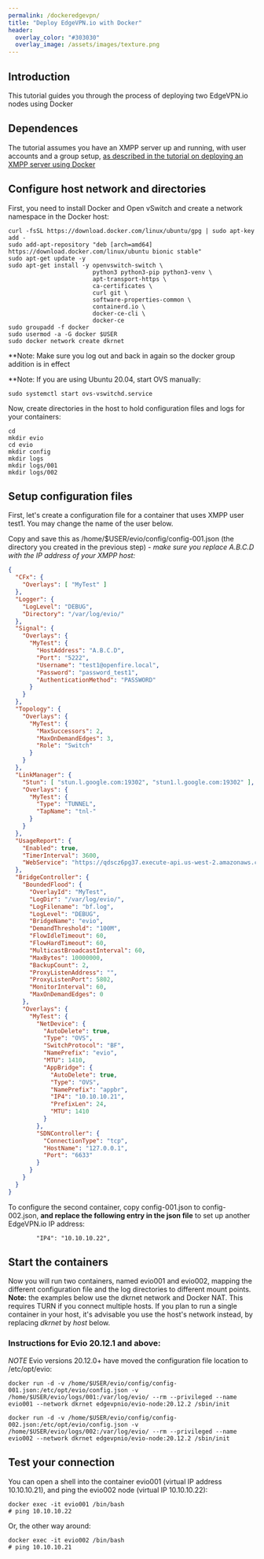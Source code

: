 ```yaml
---
permalink: /dockeredgevpn/
title: "Deploy EdgeVPN.io with Docker"
header:
  overlay_color: "#303030"
  overlay_image: /assets/images/texture.png
---
```


## Introduction

This tutorial guides you through the process of deploying two EdgeVPN.io nodes using Docker

## Dependences

The tutorial assumes you have an XMPP server up and running, with user accounts and a group setup, [as described in the tutorial on deploying an XMPP server using Docker](/openfiredocker)

## Configure host network and directories

First, you need to install Docker and Open vSwitch and create a network namespace in the Docker host:

```
curl -fsSL https://download.docker.com/linux/ubuntu/gpg | sudo apt-key add -
sudo add-apt-repository "deb [arch=amd64] https://download.docker.com/linux/ubuntu bionic stable"
sudo apt-get update -y
sudo apt-get install -y openvswitch-switch \
                        python3 python3-pip python3-venv \
                        apt-transport-https \
                        ca-certificates \
                        curl git \
                        software-properties-common \
                        containerd.io \
                        docker-ce-cli \
                        docker-ce 
sudo groupadd -f docker
sudo usermod -a -G docker $USER
sudo docker network create dkrnet
```

**Note: Make sure you log out and back in again so the docker group addition is in effect

**Note: If you are using Ubuntu 20.04, start OVS manually:

```
sudo systemctl start ovs-vswitchd.service
```

Now, create directories in the host to hold configuration files and logs for your containers:

```
cd
mkdir evio
cd evio
mkdir config
mkdir logs
mkdir logs/001
mkdir logs/002
```

## Setup configuration files

First, let's create a configuration file for a container that uses XMPP user test1. You may change the name of the user below.

Copy and save this as /home/$USER/evio/config/config-001.json (the directory you created in the previous step) - *make sure you replace A.B.C.D with the IP address of your XMPP host:*

```json
{
  "CFx": {
    "Overlays": [ "MyTest" ]
  },
  "Logger": {
    "LogLevel": "DEBUG",
    "Directory": "/var/log/evio/"
  },
  "Signal": {
    "Overlays": {
      "MyTest": {
        "HostAddress": "A.B.C.D",
        "Port": "5222",
        "Username": "test1@openfire.local",
        "Password": "password_test1",
        "AuthenticationMethod": "PASSWORD"
      }
    }
  },
  "Topology": {
    "Overlays": {
      "MyTest": {
        "MaxSuccessors": 2,
        "MaxOnDemandEdges": 3,
        "Role": "Switch"
      }
    }
  },
  "LinkManager": {
    "Stun": [ "stun.l.google.com:19302", "stun1.l.google.com:19302" ],
    "Overlays": {
      "MyTest": {
        "Type": "TUNNEL",
        "TapName": "tnl-"
      }
    }
  },
  "UsageReport": {
    "Enabled": true,
    "TimerInterval": 3600,
    "WebService": "https://qdscz6pg37.execute-api.us-west-2.amazonaws.com/default/EvioUsageReport"
  },
  "BridgeController": {
    "BoundedFlood": {
      "OverlayId": "MyTest",
      "LogDir": "/var/log/evio/",
      "LogFilename": "bf.log",
      "LogLevel": "DEBUG",
      "BridgeName": "evio",
      "DemandThreshold": "100M",
      "FlowIdleTimeout": 60,
      "FlowHardTimeout": 60,
      "MulticastBroadcastInterval": 60,
      "MaxBytes": 10000000,
      "BackupCount": 2,
      "ProxyListenAddress": "",
      "ProxyListenPort": 5802,
      "MonitorInterval": 60,
      "MaxOnDemandEdges": 0
    },
    "Overlays": {
      "MyTest": {
        "NetDevice": {
          "AutoDelete": true,
          "Type": "OVS",
          "SwitchProtocol": "BF",
          "NamePrefix": "evio",
          "MTU": 1410,
          "AppBridge": {
            "AutoDelete": true,
            "Type": "OVS",
            "NamePrefix": "appbr",
            "IP4": "10.10.10.21",
            "PrefixLen": 24,
            "MTU": 1410
          }
        },
        "SDNController": {
          "ConnectionType": "tcp",
          "HostName": "127.0.0.1",
          "Port": "6633"
        }
      }
    }
  }
}
```

To configure the second container, copy config-001.json to config-002.json, **and replace the following entry in the json file** to set up another EdgeVPN.io IP address:

```
        "IP4": "10.10.10.22",
```

## Start the containers

Now you will run two containers, named evio001 and evio002, mapping the different configuration file and the log directories to different mount points. **Note:** the examples below use the dkrnet network and Docker NAT. This requires TURN if you connect multiple hosts. If you plan to run a single container in your host, it's advisable you use the host's network instead, by replacing _dkrnet_ by _host_ below.

### Instructions for Evio 20.12.1 and above:

*NOTE* Evio versions 20.12.0+ have moved the configuration file location to /etc/opt/evio:

```
docker run -d -v /home/$USER/evio/config/config-001.json:/etc/opt/evio/config.json -v /home/$USER/evio/logs/001:/var/log/evio/ --rm --privileged --name evio001 --network dkrnet edgevpnio/evio-node:20.12.2 /sbin/init

docker run -d -v /home/$USER/evio/config/config-002.json:/etc/opt/evio/config.json -v /home/$USER/evio/logs/002:/var/log/evio/ --rm --privileged --name evio002 --network dkrnet edgevpnio/evio-node:20.12.2 /sbin/init
```


## Test your connection

You can open a shell into the container evio001 (virtual IP address 10.10.10.21), and ping the evio002 node (virtual IP 10.10.10.22):

```
docker exec -it evio001 /bin/bash
# ping 10.10.10.22
```

Or, the other way around:

```
docker exec -it evio002 /bin/bash
# ping 10.10.10.21
```



